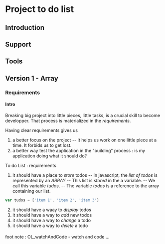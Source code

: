 #  Project to do list

## Introduction
## Support
## Tools
## Version 1 - Array
### Requirements

#### Intro

Breaking big project into little pieces, little tasks, is a crucial skill to become developper. That process is materialized in the _requirements_.

Having clear requirements gives us
  1. a better focus on the project
  -- It helps us work on one little piece at a time. It forbids us to get lost.
  2. a better way test the application in the "building" process : is my application doing what it should do?

To do List : requirements
  1. it should have a place to _store_ todos
  --  In javascript, the _list of todos_ is represented by an _ARRAY_
  --  This list is _stored_ in the a variable.
  --  We call this variable  *tudos*.
  --  The variable *todos* is a reference to the array containing our list.
  ```javascript
  var tudos = ['item 1', 'item 2', 'item 3']
  ```
  2. it should have a waay to _display_ todos
  3. it should have a way to _add_ new todos
  4. it should have a way to _change_ a todo
  5. it should have a way to _delete_ a todo
         
#### 
foot note : OL_watchAndCode - watch and code ...

